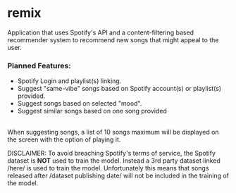# remix
Application that uses Spotify's API and a content-filtering based recommender system to recommend new songs that might appeal to the user. 
### Planned Features:
<ul>
  <li>Spotify Login and playlist(s) linking.</li>
  <li>Suggest "same-vibe" songs based on Spotify account(s) or playlist(s) provided.</li>
  <li>Suggest songs based on selected "mood".</li>
  <li>Suggest similar songs based on one song provided</li>
</ul>
<br>
When suggesting songs, a list of 10 songs maximum will be displayed on the screen with the option of playing it.

DISCLAIMER: To avoid breaching Spotify's terms of service, the Spotify dataset is **NOT** used to train the model. Instead a 3rd party dataset linked /here/ is used to train the model. Unfortunately this means that songs released after /dataset publishing date/ will not be included in the training of the model.

